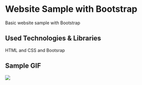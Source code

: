 <h1> Website Sample with Bootstrap </h1>

Basic website sample with Bootstrap

<h2> Used Technologies & Libraries </h2>

HTML and CSS and Bootsrap

<h2> Sample GIF </h2>

![](GIF.gif)